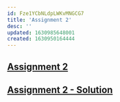 ```yaml
---
id: Fze1YCbNLdpLWKvMNGCG7
title: 'Assignment 2'
desc: ''
updated: 1630985648001
created: 1630950164444
---
```

## [Assignment 2](/assets/Assignment_2_ENR305_Sensors_instruments_and_Experimentation.pdf)

## [Assignment 2 - Solution](/assets/AU1940065_AU1940175_AU1940017.pdf)

